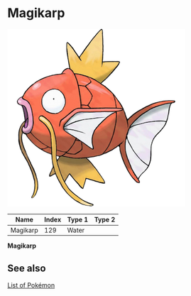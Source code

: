# Magikarp


![Magikarp](images/129.png)

| **Name** | **Index** | **Type 1** | **Type 2** |
|----|----|----|----|
| Magikarp | 129 | Water  |  |

**Magikarp** 

## See also

[List of Pokémon](../pokemon.md)
